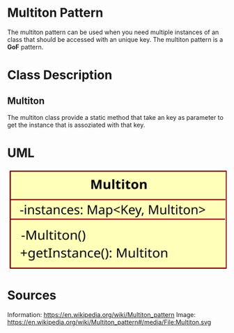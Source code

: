 # Multiton Pattern

The multiton pattern can be used when you need multiple instances of an class
that should be accessed with an unique key. The multiton pattern is a **GoF** 
pattern.

# Class Description

## Multiton 

The multiton class provide a static method that take an key as parameter to get
the instance that is assoziated with that key.

# UML

![UML](../../../resource/Multiton_UML.png)

# Sources

Information: https://en.wikipedia.org/wiki/Multiton_pattern
Image: https://en.wikipedia.org/wiki/Multiton_pattern#/media/File:Multiton.svg
